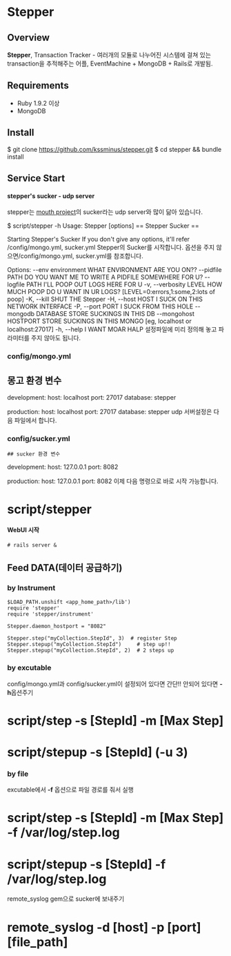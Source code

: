 # Stepper

## Overview

**Stepper**, Transaction Tracker - 여러개의 모듈로 나누어진 시스템에 걸쳐 있는 transaction을 추적해주는 어플, EventMachine + MongoDB + Rails로 개발됨.  
## Requirements
- Ruby 1.9.2 이상
- MongoDB

## Install
  $ git clone https://github.com/kssminus/stepper.git
    $ cd stepper && bundle install 


## Service Start
#### stepper's sucker - udp server
stepper는 [mouth project](https://github.com/cypriss/mouth)의 sucker라는 udp server와 많이 닮아 있습니다.

  $ script/stepper -h
  Usage: Stepper [options]
  == Stepper Sucker ==
  
  Starting Stepper's Sucker
    If you don't give any options, it'll refer <AppHome>/config/mongo.yml, sucker.yml
  Stepper의 Sucker를 시작합니다.
  옵션을 주지 않으면<AppHome>/config/mongo.yml, sucker.yml를 참조합니다.
  
  Options:
        --env environment            WHAT ENVIRONMENT ARE YOU ON??
        --pidfile PATH               DO YOU WANT ME TO WRITE A PIDFILE SOMEWHERE FOR U?
        --logfile PATH               I'LL POOP OUT LOGS HERE FOR U
    -v, --verbosity LEVEL            HOW MUCH POOP DO U WANT IN UR LOGS? [LEVEL=0:errors,1:some,2:lots of poop]
    -K, --kill                       SHUT THE Stepper
    -H, --host HOST                  I SUCK ON THIS NETWORK INTERFACE
    -P, --port PORT                  I SUCK FROM THIS HOLE
        --mongodb DATABASE           STORE SUCKINGS IN THIS DB
        --mongohost HOSTPORT         STORE SUCKINGS IN THIS MONGO [eg, localhost or localhost:27017]
    -h, --help                       I WANT MOAR HALP
설정파일에 미리 정의해 놓고 파라미터를 주지 않아도 됩니다.
  
  ### config/mongo.yml ###
  ## 몽고 환경 변수

  development:
      host: localhost
      port: 27017
      database: stepper

  production:
      host: localhost
      port: 27017
      database: stepper
udp 서버설정은 다음 파일에서 합니다.

  ### config/sucker.yml ###
    ## sucker 환경 변수
  
  development:
      host: 127.0.0.1
      port: 8082

  production:
      host: 127.0.0.1
      port: 8082
이제 다음 명령으로 바로 시작 가능합니다.
  
  # script/stepper     

#### WebUI 시작
    # rails server &
    
## Feed DATA(데이터 공급하기)
### by Instrument
    $LOAD_PATH.unshift <app_home_path>/lib')
    require 'stepper'
    require 'stepper/instrument'
    
    Stepper.daemon_hostport = "8082"
    
    Stepper.step("myCollection.StepId", 3)  # register Step
    Stepper.stepup("myCollection.StepId")     # step up!!
    Stepper.stepup("myCollection.StepId", 2)  # 2 steps up 

### by excutable
config/mongo.yml과 config/sucker.yml이 설정되어 있다면 간단!! 안되어 있다면 **-h**옵션주기
  
  # script/step -s [StepId] -m [Max Step]
  # script/stepup -s [StepId] (-u 3)
  

### by file

excutable에서 **-f** 옵션으로 파일 경로를 줘서 실행
  
   # script/step -s [StepId] -m [Max Step] -f /var/log/step.log
   # script/stepup -s [StepId] -f /var/log/step.log
   
remote_syslog gem으로 sucker에 보내주기

   # remote_syslog -d [host] -p [port] [file_path] 


